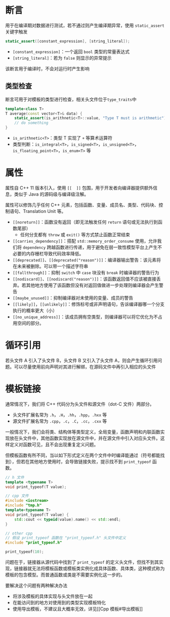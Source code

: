 # 断言

用于在编译期对数据进行测试，若不通过则产生编译期异常，使用 `static_assert` 关键字触发

```c++
static_assert([constant_expression], [string_literal]);
```
- `[constant_expression]`：一个返回 `bool` 类型的常量表达式
- `[string_literal]`：若为 `false` 则显示的异常提示

该断言用于编译时，不会对运行时产生影响
## 类型检查

断言可用于对模板的类型进行检查，相关头文件位于`type_traits`中

```c++
template<class T>
T average(const vector<T>& data) {
    static_assert(is_arithnetic<T>::value, "Type T must is arithmetic");
    // do something
}
```

- `is_arithnetic<T>`：类型 T 实现了 `+` 等算术运算符
- 类型判断：`is_integral<T>`，`is_signed<T>`，`is_unsigned<T>`，`is_floating_point<T>`，`is_enum<T>` 等
# 属性

属性自 C++ 11 版本引入，使用 `[[  ]]` 包围，用于开发者向编译器提供额外信息，类似于 Java 的源码级与编译级注解。

属性可以修饰几乎任何 C++ 元素，包括函数、变量、成员名、类型、代码块、控制语句、Translation Unit 等。

- `[[noreturn]]`：函数没有返回（即无法触发任何 `return` 语句或无法执行到函数尾部）
	- 任何分支都有 `throw` 或 `exit()` 等方式禁止函数正常结束
- `[[carries_dependency]]`：搭配 `std::memory_order_consume` 使用，允许我们将 `dependency` 跨越函数进行传递，用于避免在弱一致性模型平台上产生不必要的内存栅栏导致代码效率降低。
- `[[deprecated]]`、`[[deprecated("reason")]]`：编译器输出警告：该元素将在未来被删除。可以带一个描述字符串
- `[[fallthrough]]`：抑制 `switch` 中 `case` 块没有 `break` 时编译器的警告行为
- `[[nodiscard]]`、`[[nodiscard("reason")]]`：该函数返回值不应该被直接丢弃。若其他地方使用了该函数但没有对返回值做进一步处理则编译器会产生警告
- `[[maybe_unused]]`：抑制编译器对未使用的变量、成员的警告
- `[[likely]]`，`[[unlikely]]`：修饰标号或非声明语句，告诉编译器哪一个分支执行的概率更大（小）
- `[[no_unique_address]]`：该成员拥有空类型，则编译器可以将它优化为不占用空间的部分。
# 循环引用

若头文件 A 引入了头文件 B，头文件 B 又引入了头文件 A，则会产生循环引用问题。可以尽量使用前向声明对其进行解绑，在源码文件中再引入相应的头文件
# 模板链接

通常情况下，我们将 C++ 代码分为头文件和源文件（dot-C 文件）两部分。
- 头文件扩展名常为 `.h`，`.H`，`.hh`，`.hpp`，`.hxx` 等
- 源文件扩展名常为 `.cpp`，`.c`，`.C`，`.cc`，`.cxx` 等

一般情况下，我们会将类、结构体等类型定义，全局变量，函数声明和内联函数实现放在头文件中，其他函数实现放在源文件中，并在源文件中引入对应头文件。这样定义对函数可见，且不会出现重复定义问题。

但模板函数有所不同，当以如下形式定义在两个文件中时编译能通过（符号都能找到），但若在其他地方使用时，会导致链接失败，提示找不到 `print_typeof` 函数。

```c++
// h 文件
template <typename T>  
void print_typeof(T value);

// cpp 文件
#include <iostream>
#include "tmp.h"
template<typename T>
void print_typeof(T value) {
    std::cout << typeid(value).name() << std::endl;
}
```

```c++
// other cpp
// 假设 print_typeof 函数在 "print_typeof.h" 头文件中定义
#include "print_typeof.h"

print_typeof(10);
```

问题在于，链接器从源代码中找到了 `print_typeof` 的定义头文件，但找不到其实现，链接器就无法将模板函数或模板类实例化成具体函数、具体类，这种模式称为模板的包含模型。而普通函数或类是不需要实例化这一步的。

要解决这个问题有两种解决办法
- 将涉及模板的具体实现与头文件放在一起
- 在能访问到的地方对使用到的类型实现模板特化
- 使用导出模板，不建议且大概率无效，详见[[Cpp 模板#导出模板]]
